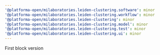 ```yaml
---
'@platforma-open/milaboratories.leiden-clustering.software': minor
'@platforma-open/milaboratories.leiden-clustering.workflow': minor
'@platforma-open/milaboratories.leiden-clustering': minor
'@platforma-open/milaboratories.leiden-clustering.model': minor
'@platforma-open/milaboratories.leiden-clustering.test': minor
'@platforma-open/milaboratories.leiden-clustering.ui': minor
---
```


First block version
